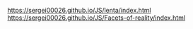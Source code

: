 https://sergei00026.github.io/JS/lenta/index.html <br>
https://sergei00026.github.io/JS/Facets-of-reality/index.html
